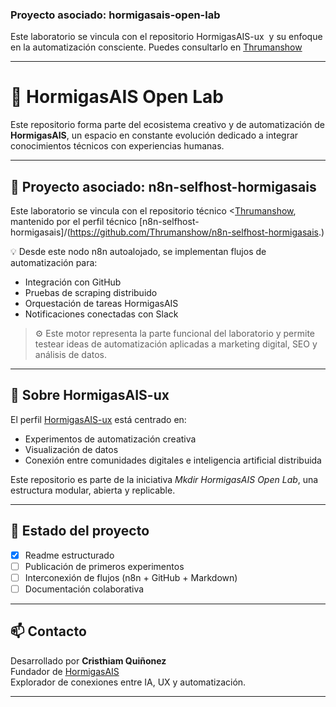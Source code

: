 ### Proyecto asociado: hormigasais-open-lab 

Este laboratorio se vincula con el repositorio HormigasAIS-ux  y su enfoque en la automatización consciente. Puedes consultarlo en [Thrumanshow](https://github.com/Thrumanshow/Thrumanshow)


---

# 🧪 HormigasAIS Open Lab

Este repositorio forma parte del ecosistema creativo y de automatización de **HormigasAIS**, un espacio en constante evolución dedicado a integrar conocimientos técnicos con experiencias humanas.

---

## 🔗 Proyecto asociado: n8n-selfhost-hormigasais

Este laboratorio se vincula con el repositorio técnico <[Thrumanshow](https://github.com/Thrumanshow/CRWSSA-Base), mantenido por el perfil técnico [n8n-selfhost-hormigasais]/(https://github.com/Thrumanshow/n8n-selfhost-hormigasais.)

💡 Desde este nodo n8n autoalojado, se implementan flujos de automatización para:
- Integración con GitHub
- Pruebas de scraping distribuido
- Orquestación de tareas HormigasAIS
- Notificaciones conectadas con Slack

> ⚙️ Este motor representa la parte funcional del laboratorio y permite testear ideas de automatización aplicadas a marketing digital, SEO y análisis de datos.

---

## 🧠 Sobre HormigasAIS-ux

El perfil [HormigasAIS-ux](https://github.com/HormigasAIS-ux) está centrado en:
- Experimentos de automatización creativa
- Visualización de datos
- Conexión entre comunidades digitales e inteligencia artificial distribuida

Este repositorio es parte de la iniciativa *Mkdir HormigasAIS Open Lab*, una estructura modular, abierta y replicable.

---

## 🌱 Estado del proyecto

- [x] Readme estructurado
- [ ] Publicación de primeros experimentos
- [ ] Interconexión de flujos (n8n + GitHub + Markdown)
- [ ] Documentación colaborativa

---

## 📫 Contacto

Desarrollado por **Cristhiam Quiñonez**  
Fundador de [HormigasAIS](https://www.linkedin.com/company/hormigasais)  
Explorador de conexiones entre IA, UX y automatización.

---
